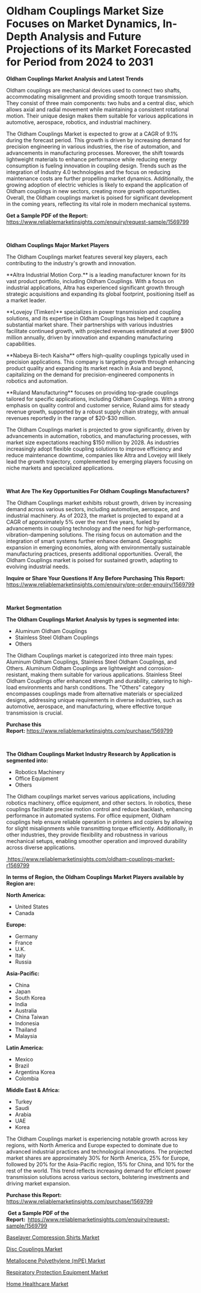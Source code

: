 <p><h1>Oldham Couplings Market Size Focuses on Market Dynamics, In-Depth Analysis and Future Projections of its Market Forecasted for Period from 2024 to 2031</h1></p><p><strong>Oldham Couplings Market Analysis and Latest Trends</strong></p>
<p><p>Oldham couplings are mechanical devices used to connect two shafts, accommodating misalignment and providing smooth torque transmission. They consist of three main components: two hubs and a central disc, which allows axial and radial movement while maintaining a consistent rotational motion. Their unique design makes them suitable for various applications in automotive, aerospace, robotics, and industrial machinery.</p><p>The Oldham Couplings Market is expected to grow at a CAGR of 9.1% during the forecast period. This growth is driven by increasing demand for precision engineering in various industries, the rise of automation, and advancements in manufacturing processes. Moreover, the shift towards lightweight materials to enhance performance while reducing energy consumption is fueling innovation in coupling design. Trends such as the integration of Industry 4.0 technologies and the focus on reducing maintenance costs are further propelling market dynamics. Additionally, the growing adoption of electric vehicles is likely to expand the application of Oldham couplings in new sectors, creating more growth opportunities. Overall, the Oldham couplings market is poised for significant development in the coming years, reflecting its vital role in modern mechanical systems.</p></p>
<p><strong>Get a Sample PDF of the Report:&nbsp;</strong> <a href="https://www.reliablemarketinsights.com/enquiry/request-sample/1569799?utm_campaign=1559&utm_medium=2&utm_source=Github&utm_content=ia&utm_term=14102024&utm_id=oldham-couplings">https://www.reliablemarketinsights.com/enquiry/request-sample/1569799</a></p>
<p>&nbsp;</p>
<p><strong>Oldham Couplings Major Market Players</strong></p>
<p><p>The Oldham Couplings market features several key players, each contributing to the industry's growth and innovation. </p><p>**Altra Industrial Motion Corp.** is a leading manufacturer known for its vast product portfolio, including Oldham Couplings. With a focus on industrial applications, Altra has experienced significant growth through strategic acquisitions and expanding its global footprint, positioning itself as a market leader.</p><p>**Lovejoy (Timken)** specializes in power transmission and coupling solutions, and its expertise in Oldham Couplings has helped it capture a substantial market share. Their partnerships with various industries facilitate continued growth, with projected revenues estimated at over $900 million annually, driven by innovation and expanding manufacturing capabilities.</p><p>**Nabeya Bi-tech Kaisha** offers high-quality couplings typically used in precision applications. This company is targeting growth through enhancing product quality and expanding its market reach in Asia and beyond, capitalizing on the demand for precision-engineered components in robotics and automation. </p><p>**Ruland Manufacturing** focuses on providing top-grade couplings tailored for specific applications, including Oldham Couplings. With a strong emphasis on quality control and customer service, Ruland aims for steady revenue growth, supported by a robust supply chain strategy, with annual revenues reportedly in the range of $20-$30 million.</p><p>The Oldham Couplings market is projected to grow significantly, driven by advancements in automation, robotics, and manufacturing processes, with market size expectations reaching $150 million by 2028. As industries increasingly adopt flexible coupling solutions to improve efficiency and reduce maintenance downtime, companies like Altra and Lovejoy will likely lead the growth trajectory, complemented by emerging players focusing on niche markets and specialized applications.</p></p>
<p>&nbsp;</p>
<p><strong>What Are The Key Opportunities For Oldham Couplings Manufacturers?</strong></p>
<p><p>The Oldham Couplings market exhibits robust growth, driven by increasing demand across various sectors, including automotive, aerospace, and industrial machinery. As of 2023, the market is projected to expand at a CAGR of approximately 5% over the next five years, fueled by advancements in coupling technology and the need for high-performance, vibration-dampening solutions. The rising focus on automation and the integration of smart systems further enhance demand. Geographic expansion in emerging economies, along with environmentally sustainable manufacturing practices, presents additional opportunities. Overall, the Oldham Couplings market is poised for sustained growth, adapting to evolving industrial needs.</p></p>
<p><strong>Inquire or Share Your Questions If Any Before Purchasing This Report:</strong> <a href="https://www.reliablemarketinsights.com/enquiry/pre-order-enquiry/1569799?utm_campaign=1559&utm_medium=2&utm_source=Github&utm_content=ia&utm_term=14102024&utm_id=oldham-couplings">https://www.reliablemarketinsights.com/enquiry/pre-order-enquiry/1569799</a></p>
<p>&nbsp;</p>
<p><strong>Market Segmentation</strong></p>
<p><strong>The Oldham Couplings Market Analysis by types is segmented into:</strong></p>
<p><ul><li>Aluminum Oldham Couplings</li><li>Stainless Steel Oldham Couplings</li><li>Others</li></ul></p>
<p><p>The Oldham Couplings market is categorized into three main types: Aluminum Oldham Couplings, Stainless Steel Oldham Couplings, and Others. Aluminum Oldham Couplings are lightweight and corrosion-resistant, making them suitable for various applications. Stainless Steel Oldham Couplings offer enhanced strength and durability, catering to high-load environments and harsh conditions. The "Others" category encompasses couplings made from alternative materials or specialized designs, addressing unique requirements in diverse industries, such as automotive, aerospace, and manufacturing, where effective torque transmission is crucial.</p></p>
<p><strong>Purchase this Report:&nbsp;</strong><a href="https://www.reliablemarketinsights.com/purchase/1569799?utm_campaign=1559&utm_medium=2&utm_source=Github&utm_content=ia&utm_term=14102024&utm_id=oldham-couplings">https://www.reliablemarketinsights.com/purchase/1569799</a></p>
<p>&nbsp;</p>
<p><strong>The Oldham Couplings Market Industry Research by Application is segmented into:</strong></p>
<p><ul><li>Robotics Machinery</li><li>Office Equipment</li><li>Others</li></ul></p>
<p><p>The Oldham couplings market serves various applications, including robotics machinery, office equipment, and other sectors. In robotics, these couplings facilitate precise motion control and reduce backlash, enhancing performance in automated systems. For office equipment, Oldham couplings help ensure reliable operation in printers and copiers by allowing for slight misalignments while transmitting torque efficiently. Additionally, in other industries, they provide flexibility and robustness in various mechanical setups, enabling smoother operation and improved durability across diverse applications.</p></p>
<p><a href="https://www.reliablemarketinsights.com/oldham-couplings-market-r1569799?utm_campaign=1559&utm_medium=2&utm_source=Github&utm_content=ia&utm_term=14102024&utm_id=oldham-couplings">&nbsp;https://www.reliablemarketinsights.com/oldham-couplings-market-r1569799</a></p>
<p><strong>In terms of Region, the Oldham Couplings Market Players available by Region are:</strong></p>
<p>
    <p> <strong> North America: </strong>
        <ul>
            <li>United States</li>
            <li>Canada</li>
        </ul>
        </p> 
    <p> <strong> Europe: </strong>
        <ul>
            <li>Germany</li>
            <li>France</li>
            <li>U.K.</li>
            <li>Italy</li>
            <li>Russia</li>
        </ul>
        </p> 
    <p> <strong> Asia-Pacific: </strong>
        <ul>
            <li>China</li>
            <li>Japan</li>
            <li>South Korea</li>
            <li>India</li>
            <li>Australia</li>
            <li>China Taiwan</li>
            <li>Indonesia</li>
            <li>Thailand</li>
            <li>Malaysia</li>
        </ul>
        </p> 
    <p> <strong> Latin America: </strong>
        <ul>
            <li>Mexico</li>
            <li>Brazil</li>
            <li>Argentina Korea</li>
            <li>Colombia</li>
        </ul>
        </p> 
    <p> <strong> Middle East & Africa: </strong>
        <ul>
            <li>Turkey</li>
            <li>Saudi</li>
            <li>Arabia</li>
            <li>UAE</li>
            <li>Korea</li>
        </ul>
    </p>
    </p>
<p><p>The Oldham Couplings market is experiencing notable growth across key regions, with North America and Europe expected to dominate due to advanced industrial practices and technological innovations. The projected market shares are approximately 30% for North America, 25% for Europe, followed by 20% for the Asia-Pacific region, 15% for China, and 10% for the rest of the world. This trend reflects increasing demand for efficient power transmission solutions across various sectors, bolstering investments and driving market expansion.</p></p>
<p><strong>Purchase this Report: </strong><a href="https://www.reliablemarketinsights.com/purchase/1569799?utm_campaign=1559&utm_medium=2&utm_source=Github&utm_content=ia&utm_term=14102024&utm_id=oldham-couplings">https://www.reliablemarketinsights.com/purchase/1569799</a></p>
<p>&nbsp;<strong>Get a Sample PDF of the Report:&nbsp;&nbsp;</strong><a href="https://www.reliablemarketinsights.com/enquiry/request-sample/1569799?utm_campaign=1559&utm_medium=2&utm_source=Github&utm_content=ia&utm_term=14102024&utm_id=oldham-couplings">https://www.reliablemarketinsights.com/enquiry/request-sample/1569799</a></p>
<p><strong></strong></p>
<p><p><a href="https://www.linkedin.com/pulse/driving-forces-global-baselayer-compression-shirts-market-trends-vnanc?trk=public_post_embed_feed-article-content&utm_campaign=1559&utm_medium=2&utm_source=Github&utm_content=ia&utm_term=14102024&utm_id=oldham-couplings">Baselayer Compression Shirts Market</a></p><p><a href="https://github.com/AshikRahman991/Market-Research-Report-List-1/blob/main/disc-couplings-market.md?utm_campaign=1559&utm_medium=2&utm_source=Github&utm_content=ia&utm_term=14102024&utm_id=oldham-couplings">Disc Couplings Market</a></p><p><a href="https://www.linkedin.com/pulse/metallocene-polyethylene-mpe-market-trends-strategic-insights-ho3sc?trk=public_post_embed_feed-article-content&utm_campaign=1559&utm_medium=2&utm_source=Github&utm_content=ia&utm_term=14102024&utm_id=oldham-couplings">Metallocene Polyethylene (mPE) Market</a></p><p><a href="https://www.linkedin.com/pulse/global-respiratory-protection-equipment-market-opportunities-x1zdc?trk=public_post_embed_feed-article-content&utm_campaign=1559&utm_medium=2&utm_source=Github&utm_content=ia&utm_term=14102024&utm_id=oldham-couplings">Respiratory Protection Equipment Market</a></p><p><a href="https://www.linkedin.com/pulse/home-healthcare-market-global-regional-analysis-2024-bf4nc?trk=public_post_embed_feed-article-content&utm_campaign=1559&utm_medium=2&utm_source=Github&utm_content=ia&utm_term=14102024&utm_id=oldham-couplings">Home Healthcare Market</a></p></p>